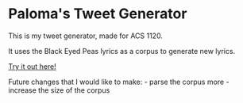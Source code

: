 # Paloma's Tweet Generator

This is my tweet generator, made for ACS 1120.  

It uses the Black Eyed Peas lyrics as a corpus to generate new lyrics.  

[Try it out here!](https://my-tweet-generator.onrender.com)

Future changes that I would like to make:
    - parse the corpus more
    - increase the size of the corpus

